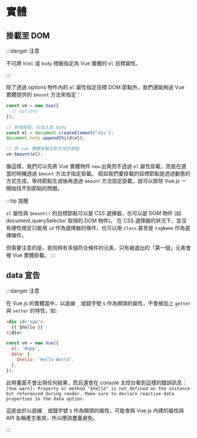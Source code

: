 # 實體

## 掛載至 DOM

:::danger 注意

不可將 `html` 或 `body` 標籤指定為 Vue 實體的 `el` 目標屬性。

:::

除了透過 options 物件內的 `el` 屬性指定目標 DOM 節點外，我們還能夠過 Vue 實體提供的 `$mount` 方法來指定：

```js
const vm = new Vue({
  // options
});

// 新增節點，在加入至 body
const el = document.createElement('div');
document.body.appendChild(el);

// 將 vue 實體掛載至新生成的節點
vm.$mount(el);
```

像這樣，我們可以先將 Vue 實體物件 `new` 出來而不透過 `el` 屬性掛載，而是在適當的時機透過 `$mount` 方法才指定掛載。
假如我們要掛載的目標節點是透過動態的方式生成，等待節點生成後再透過 `$mount` 方法指定掛載，就可以排除 Vue.js 一開始找不到節點的問題。

:::tip 提醒

`el` 屬性與 `$mount()` 的目標節點可以是 CSS 選擇器，也可以是 DOM 物件 (如 document.querySelector 取得的 DOM 物件)。
在 CSS 選擇器的狀況下，並沒有硬性規定只能用 `id` 作為選擇器的條件，也可以用 `class` 甚至是 `tagName` 作為選擇條件。

但需要注意的是，若同時有多個符合條件的元素，只有被選出的「第一個」元素會被 Vue 實體掛載。
:::

## data 宣告

:::danger 注意

在 Vue.js 的實體當中，以底線 `_` 或錢字號 `$` 作為開頭的屬性，不會被加上 `getter` 與 `setter` 的特性，如:

```html
<div id="app">
  {{ $hello }}
</div>
```

```js
const vm = new Vue({
  el: '#app',
  data: {
    $hello: 'Hello World',
  },
});
```

此時畫面不會出現任何結果，而且還會在 console 主控台看到這樣的錯誤訊息： `[Vue warn]: Property or method "$hello" is not defined on the instance but referenced during render. Make sure to declare reactive data properties in the data option.`

這是由於以底線 `_` 或錢字號 `$` 作為開頭的屬性，可能會與 Vue.js 內建的屬性與 API 名稱產生衝突，所以應該盡量避免。

:::
